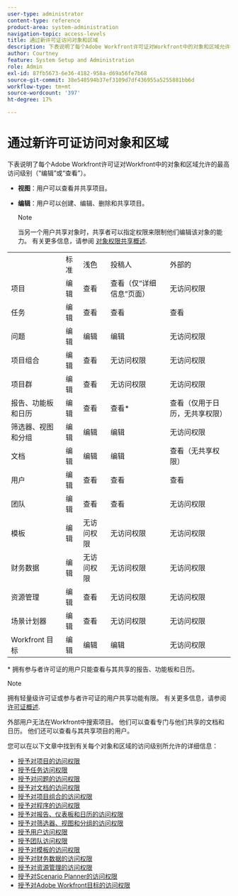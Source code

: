 ```yaml
---
user-type: administrator
content-type: reference
product-area: system-administration
navigation-topic: access-levels
title: 通过新许可证访问对象和区域
description: 下表说明了每个Adobe Workfront许可证对Workfront中的对象和区域允许的最高访问级别（“编辑”或“查看”）。
author: Courtney
feature: System Setup and Administration
role: Admin
exl-id: 87fb5673-6e36-4182-958a-d69a56fe7b68
source-git-commit: 38e548594b37ef3109d7df436955a5255881bb6d
workflow-type: tm+mt
source-wordcount: '397'
ht-degree: 17%

---
```


# 通过新许可证访问对象和区域

下表说明了每个Adobe Workfront许可证对Workfront中的对象和区域允许的最高访问级别（“编辑”或“查看”）。

* **视图**：用户可以查看并共享项目。
* **编辑**：用户可以创建、编辑、删除和共享项目。

  >[!NOTE]
  >
  >当另一个用户共享对象时，共享者可以指定权限来限制他们编辑该对象的能力。 有关更多信息，请参阅 [对象权限共享概述](../../../workfront-basics/grant-and-request-access-to-objects/sharing-permissions-on-objects-overview.md).

<table style="table-layout:auto">
    <tr>
        <td></td>
        <td>标准</td>
        <td>浅色</td>
        <td>投稿人</td>
        <td>外部的</td>
    </tr>
    <tr>
        <td>项目</td>
        <td>编辑</td>
        <td>查看</td>
        <td>查看（仅“详细信息”页面）</td>
        <td>无访问权限</td>
    </tr>
    <tr>
        <td>任务</td>
        <td>编辑</td>
        <td>查看</td>
        <td>查看</td>
        <td>查看</td>
    </tr>
    <tr>
        <td>问题</td>
        <td>编辑</td>
        <td>编辑</td>
        <td>编辑</td>
        <td>无访问权限</td>
    </tr>
    <tr>
        <td>项目组合</td>
        <td>编辑</td>
        <td>查看</td>
        <td>无访问权限</td>
        <td>无访问权限</td>
    </tr>
    <tr>
        <td>项目群</td>
        <td>编辑</td>
        <td>查看</td>
        <td>无访问权限</td>
        <td>无访问权限</td>
    </tr>
    <tr>
        <td>报告、功能板和日历</td>
        <td>编辑</td>
        <td>查看</td>
        <td>查看*</td>
        <td>查看（仅用于日历，无共享权限）</td>
    </tr>
    <tr>
        <td>筛选器、视图和分组</td>
        <td>编辑</td>
        <td>编辑</td>
        <td>编辑</td>
        <td>无访问权限</td>
    </tr>
    <tr>
        <td>文档</td>
        <td>编辑</td>
        <td>编辑</td>
        <td>编辑</td>
        <td>查看（无共享权限）</td>
    </tr>
    <tr>
        <td>用户</td>
        <td>编辑</td>
        <td>查看</td>
        <td>查看</td>
        <td>查看</td>
    </tr>
    <tr>
        <td>团队</td>
        <td>编辑</td>
        <td>查看</td>
        <td>查看</td>
        <td>无访问权限</td>
    </tr>
    <tr>
        <td>模板</td>
        <td>编辑</td>
        <td>无访问权限</td>
        <td>无访问权限</td>
        <td>无访问权限</td>
    </tr>
    <tr>
        <td>财务数据</td>
        <td>编辑</td>
        <td>无访问权限</td>
        <td>无访问权限</td>
        <td>无访问权限</td>
    </tr>
    <tr>
        <td>资源管理</td>
        <td>编辑</td>
        <td>查看</td>
        <td>无访问权限</td>
        <td>无访问权限</td>
    </tr>
    <tr>
        <td>场景计划器</td>
        <td>编辑</td>
        <td>查看</td>
        <td>无访问权限</td>
        <td>无访问权限</td>
    </tr>
    <tr>
        <td>Workfront 目标</td>
        <td>编辑</td>
        <td>编辑</td>
        <td>编辑</td>
        <td>无访问权限</td>
    </tr>
</table>

&#42; 拥有参与者许可证的用户只能查看与其共享的报告、功能板和日历。

>[!NOTE]
>
>拥有轻量级许可证或参与者许可证的用户共享功能有限。 有关更多信息，请参阅 [许可证概述](/help/quicksilver/administration-and-setup/add-users/how-access-levels-work/licenses-overview.md).
>
>外部用户无法在Workfront中搜索项目。 他们可以查看专门与他们共享的文档和日历。 他们还可以查看与其共享项目的用户。

您可以在以下文章中找到有关每个对象和区域的访问级别所允许的详细信息：

* [授予对项目的访问权限](../../../administration-and-setup/add-users/configure-and-grant-access/grant-access-projects.md)
* [授予任务访问权限](../../../administration-and-setup/add-users/configure-and-grant-access/grant-access-tasks.md)
* [授予对问题的访问权限](../../../administration-and-setup/add-users/configure-and-grant-access/grant-access-issues.md)
* [授予对文档的访问权限](../../../administration-and-setup/add-users/configure-and-grant-access/grant-access-documents.md)
* [授予对项目组合的访问权限](../../../administration-and-setup/add-users/configure-and-grant-access/grant-access-portfolios.md)
* [授予对程序的访问权限](../../../administration-and-setup/add-users/configure-and-grant-access/grant-access-programs.md)
* [授予对报告、仪表板和日历的访问权限](../../../administration-and-setup/add-users/configure-and-grant-access/grant-access-reports-dashboards-calendars.md)
* [授予对筛选器、视图和分组的访问权限](../../../administration-and-setup/add-users/configure-and-grant-access/grant-access-fvg.md)
* [授予用户访问权限](../../../administration-and-setup/add-users/configure-and-grant-access/grant-access-other-users.md)
* [授予团队访问权限](../../../administration-and-setup/add-users/configure-and-grant-access/grant-access-teams.md)
* [授予对模板的访问权限](../../../administration-and-setup/add-users/configure-and-grant-access/grant-access-templates.md)
* [授予对财务数据的访问权限](../../../administration-and-setup/add-users/configure-and-grant-access/grant-access-financial.md)
* [授予对资源管理的访问权限](../../../administration-and-setup/add-users/configure-and-grant-access/grant-access-resource-management.md)
* [授予对Scenario Planner的访问权限](../../../administration-and-setup/add-users/configure-and-grant-access/grant-access-sp.md)
* [授予对Adobe Workfront目标的访问权限](../../../administration-and-setup/add-users/configure-and-grant-access/grant-access-goals.md)
